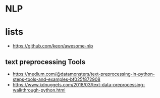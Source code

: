 # NLP
# lists
* https://github.com/keon/awesome-nlp
## text preprocessing Tools
* https://medium.com/@datamonsters/text-preprocessing-in-python-steps-tools-and-examples-bf025f872908
* https://www.kdnuggets.com/2018/03/text-data-preprocessing-walkthrough-python.html
